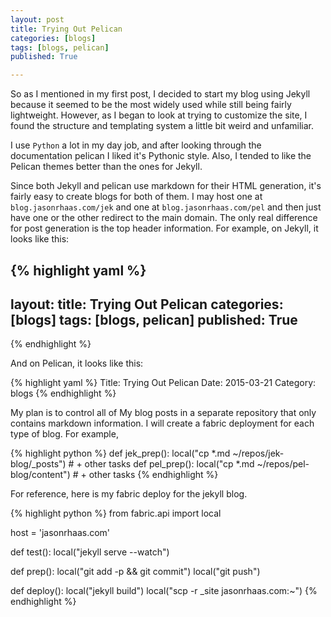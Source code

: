 ```yaml
---
layout: post
title: Trying Out Pelican
categories: [blogs]
tags: [blogs, pelican]
published: True

---
```


So as I mentioned in my first post, I decided to start my blog using Jekyll because it seemed to be the most widely used while still being fairly lightweight. However, as I began to look at trying to customize the site, I found the structure and templating system a little bit weird and unfamiliar.

I use `Python` a lot in my day job, and after looking through the documentation pelican I liked it's Pythonic style. Also, I tended to like the Pelican themes better than the ones for Jekyll.

Since both Jekyll and pelican use markdown for their HTML generation, it's fairly easy to create blogs for both of them. I may host one at `blog.jasonrhaas.com/jek` and one at `blog.jasonrhaas.com/pel` and then just have one or the other redirect to the main domain. The only real difference for post generation is the top header information. For example, on Jekyll, it looks like this:

{% highlight yaml %}
---
layout: 
title: Trying Out Pelican
categories: [blogs]
tags: [blogs, pelican]
published: True
---
{% endhighlight %}

And on Pelican, it looks like this:

{% highlight yaml %}
Title: Trying Out Pelican
Date: 2015-03-21
Category: blogs
{% endhighlight %}

My plan is to control all of My blog posts in a separate repository that only contains markdown information. I will create a fabric deployment for each type of blog. For example,

{% highlight python %}
def jek_prep():
	local("cp *.md ~/repos/jek-blog/_posts")
	# + other tasks
def pel_prep():
	local("cp *.md ~/repos/pel-blog/content")
	# + other tasks
{% endhighlight %}

For reference, here is my fabric deploy for the jekyll blog.

{% highlight python %}
from fabric.api import local

host = 'jasonrhaas.com'

def test():
	local("jekyll serve --watch")

def prep():
    local("git add -p && git commit")
    local("git push")

def deploy():
	local("jekyll build")
	local("scp -r _site jasonrhaas.com:~")
{% endhighlight %}